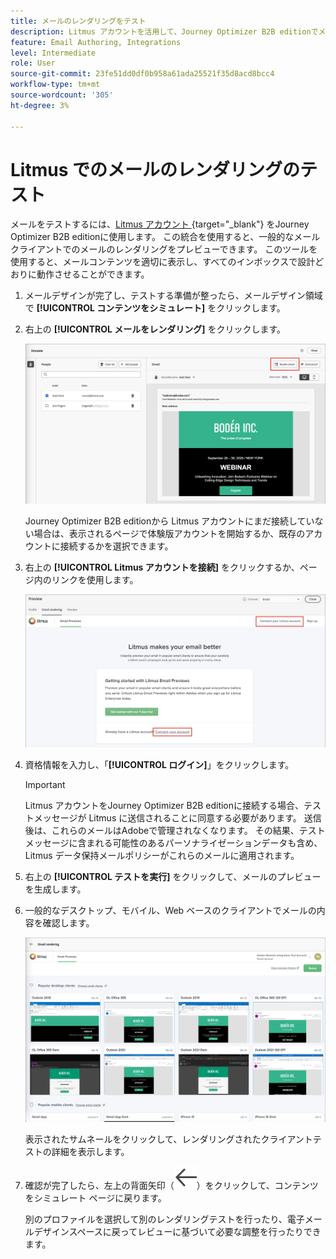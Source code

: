 ```yaml
---
title: メールのレンダリングをテスト
description: Litmus アカウントを活用して、Journey Optimizer B2B editionでメールのレンダリングをテストする方法を説明します。
feature: Email Authoring, Integrations
level: Intermediate
role: User
source-git-commit: 23fe51dd0df0b958a61ada25521f35d8acd8bcc4
workflow-type: tm+mt
source-wordcount: '305'
ht-degree: 3%

---
```


# Litmus でのメールのレンダリングのテスト

メールをテストするには、[Litmus アカウント ](https://www.litmus.com/email-testing){target="_blank"} をJourney Optimizer B2B editionに使用します。 この統合を使用すると、一般的なメールクライアントでのメールのレンダリングをプレビューできます。 このツールを使用すると、メールコンテンツを適切に表示し、すべてのインボックスで設計どおりに動作させることができます。

1. メールデザインが完了し、テストする準備が整ったら、メールデザイン領域で **[!UICONTROL コンテンツをシミュレート]** をクリックします。

1. 右上の **[!UICONTROL メールをレンダリング]** をクリックします。

   ![ メールをレンダリングボタン ](./assets/email-simulate-render-button.png)

   Journey Optimizer B2B editionから Litmus アカウントにまだ接続していない場合は、表示されるページで体験版アカウントを開始するか、既存のアカウントに接続するかを選択できます。

1. 右上の **[!UICONTROL Litmus アカウントを接続]** をクリックするか、ページ内のリンクを使用します。

   ![Litmus アカウントを接続する ](./assets/email-simulate-render-litmus-connect.png)

1. 資格情報を入力し、「**[!UICONTROL ログイン]**」をクリックします。

   >[!IMPORTANT]
   >
   >Litmus アカウントをJourney Optimizer B2B editionに接続する場合、テストメッセージが Litmus に送信されることに同意する必要があります。 送信後は、これらのメールはAdobeで管理されなくなります。 その結果、テストメッセージに含まれる可能性のあるパーソナライゼーションデータも含め、Litmus データ保持メールポリシーがこれらのメールに適用されます。

1. 右上の **[!UICONTROL テストを実行]** をクリックして、メールのプレビューを生成します。

1. 一般的なデスクトップ、モバイル、Web ベースのクライアントでメールの内容を確認します。

   ![Litmus メールのプレビュー ](./assets/email-simulate-render-litmus-previews.png)

   表示されたサムネールをクリックして、レンダリングされたクライアントテストの詳細を表示します。

1. 確認が完了したら、左上の背面矢印（![ フィルターを表示または非表示のアイコン ](../../assets/do-not-localize/icon_back-arrow.svg)）をクリックして、コンテンツをシミュレート ページに戻ります。

   別のプロファイルを選択して別のレンダリングテストを行ったり、電子メールデザインスペースに戻ってレビューに基づいて必要な調整を行ったりできます。

